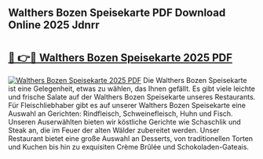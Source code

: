 ## Walthers Bozen Speisekarte PDF Download Online 2025 Jdnrr

# <h2><a href="http://gc829m.nevu.top/?p=Walthers+Bozen+Speisekarte">🔗 👉🔴 Walthers Bozen Speisekarte 2025 PDF</a></h2>

[![Walthers Bozen Speisekarte 2025 PDF](https://i.imgur.com/dBaPXMq.png)](http://gc829m.nevu.top/?p=Walthers+Bozen+Speisekarte)
Die Walthers Bozen Speisekarte ist eine Gelegenheit, etwas zu wählen, das Ihnen gefällt. Es gibt viele leichte und frische Salate auf der Walthers Bozen Speisekarte unseres Restaurants. Für Fleischliebhaber gibt es auf unserer Walthers Bozen Speisekarte eine Auswahl an Gerichten: Rindfleisch, Schweinefleisch, Huhn und Fisch. Unseren Auserwählten bieten wir köstliche Gerichte wie Schaschlik und Steak an, die im Feuer der alten Wälder zubereitet werden. Unser Restaurant bietet eine große Auswahl an Desserts, von traditionellen Torten und Kuchen bis hin zu exquisiten Crème Brûlée und Schokoladen-Gateais.
